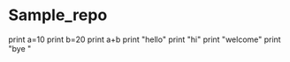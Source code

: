 # Sample_repo
print a=10
print b=20
print a+b
print "hello"
print "hi"
print "welcome"
print "bye
"
